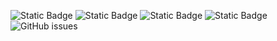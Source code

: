 ![Static Badge](https://img.shields.io/badge/blacklists-60-000000) ![Static Badge](https://img.shields.io/badge/blacklisted-2968152-cc0000) ![Static Badge](https://img.shields.io/badge/whitelisted-2242-00CC00) ![Static Badge](https://img.shields.io/badge/streaming_blacklist-28106-000000) ![GitHub issues](https://img.shields.io/github/issues/fabriziosalmi/blacklists)
